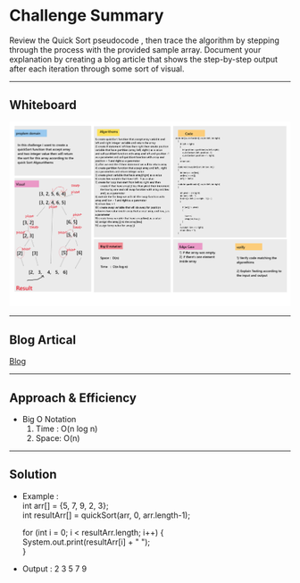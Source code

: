 # Challenge Summary

Review the Quick Sort pseudocode , then trace the algorithm by stepping through the process with the provided sample array. Document your explanation by creating a blog article that shows the step-by-step output after each iteration through some sort of visual.

___ 

## Whiteboard

![](image/qiockSortWB.png)

___ 

## Blog Artical

[Blog](BLOG.md)

___

## Approach & Efficiency

* Big O Notation 
    1. Time : O(n log n)
    2. Space: O(n)

___

## Solution

* Example :  
int arr[] = {5, 7, 9, 2, 3};  
int resultArr[] = quickSort(arr, 0, arr.length-1);  
  
    for (int i = 0; i < resultArr.length; i++) {    
        System.out.print(resultArr[i] + " ");  
    }  
* Output : 2 3 5 7 9 